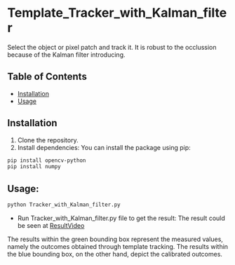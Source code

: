 # Template_Tracker_with_Kalman_filter
Select the object or pixel patch and track it. It is robust to the occlussion because of the Kalman filter introducing.

## Table of Contents

- [Installation](#installation)
- [Usage](#usage)

## Installation

1. Clone the repository.
2. Install dependencies:
You can install the package using pip:

```bash
pip install opencv-python
pip install numpy
```

## Usage:
```bash
python Tracker_with_Kalman_filter.py
```
- Run Tracker_with_Kalman_filter.py file to get the result:
The result could be seen at [ResultVideo](TemplateTracking.mp4) 

The results within the green bounding box represent the measured values, namely the outcomes obtained through template tracking. The results within the blue bounding box, on the other hand, depict the calibrated outcomes.
